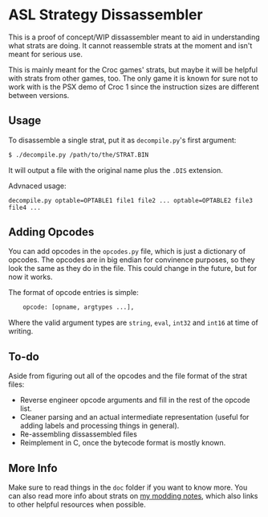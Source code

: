 # ASL Strategy Dissassembler

This is a proof of concept/WIP dissassembler meant to aid in understanding what strats are doing. It cannot reassemble strats at the moment and isn't meant for serious use.

This is mainly meant for the Croc games' strats, but maybe it will be helpful with strats from other games, too. The only game it is known for sure not to work with is the PSX demo of Croc 1 since the instruction sizes are different between versions.

## Usage

To disassemble a single strat, put it as `decompile.py`'s first argument:

```zsh
$ ./decompile.py /path/to/the/STRAT.BIN
```

It will output a file with the original name plus the `.DIS` extension.

Advnaced usage:

```
decompile.py optable=OPTABLE1 file1 file2 ... optable=OPTABLE2 file3 file4 ...
```

## Adding Opcodes

You can add opcodes in the `opcodes.py` file, which is just a dictionary of opcodes. The opcodes are in big endian for convinence purposes, so they look the same as they do in the file. This could change in the future, but for now it works.

The format of opcode entries is simple:

```py
	opcode: [opname, argtypes ...],
```

Where the valid argument types are `string`, `eval`, `int32` and `int16` at time of writing.

## To-do

Aside from figuring out all of the opcodes and the file format of the strat files:

 * Reverse engineer opcode arguments and fill in the rest of the opcode list.
 * Cleaner parsing and an actual intermediate representation (useful for adding labels and processing things in general).
 * Re-assembling dissassembled files
 * Reimplement in C, once the bytecode format is mostly known.

## More Info

Make sure to read things in the `doc` folder if you want to know more. You can also read more info about strats on [my modding notes](https://gist.github.com/knot126/bb80efbc838972e8e477ed7eaabdb221#stratigies-script-information), which also links to other helpful resources when possible.

